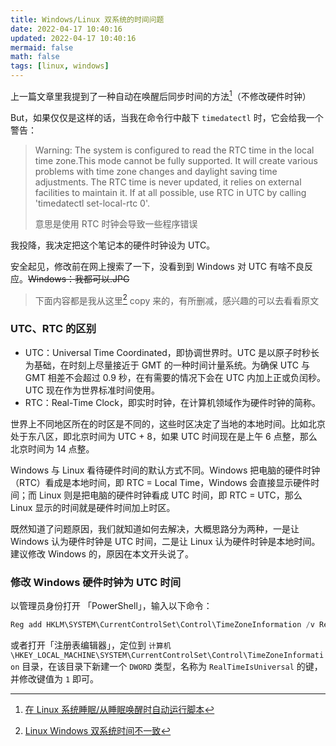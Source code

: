 ```yaml
---
title: Windows/Linux 双系统的时间问题
date: 2022-04-17 10:40:16
updated: 2022-04-17 10:40:16
mermaid: false
math: false
tags: [linux, windows]
---
```


上一篇文章里我提到了一种自动在唤醒后同步时间的方法[^1]（不修改硬件时钟）

But，如果仅仅是这样的话，当我在命令行中敲下 `timedatectl` 时，它会给我一个警告：

> Warning:
> The system is configured to read the RTC time in the local time zone.This mode cannot be fully supported. It will create various problems with time zone changes and daylight saving time adjustments. The RTC time is never updated, it relies on external facilities to maintain it. If at all possible, use RTC in UTC by calling 'timedatectl set-local-rtc 0'.
>
> 意思是使用 RTC 时钟会导致一些程序错误

我投降，我决定把这个笔记本的硬件时钟设为 UTC。

安全起见，修改前在网上搜索了一下，没看到到 Windows 对 UTC 有啥不良反应。~~Windows：我都可以.JPG~~

> 下面内容都是我从这里[^2] copy 来的，有所删减，感兴趣的可以去看看原文

### UTC、RTC 的区别

- UTC：Universal Time Coordinated，即协调世界时。UTC 是以原子时秒长为基础，在时刻上尽量接近于 GMT 的一种时间计量系统。为确保 UTC 与 GMT 相差不会超过 0.9 秒，在有需要的情况下会在 UTC 内加上正或负闰秒。UTC 现在作为世界标准时间使用。
- RTC：Real-Time Clock，即实时时钟，在计算机领域作为硬件时钟的简称。

世界上不同地区所在的时区是不同的，这些时区决定了当地的本地时间。比如北京处于东八区，即北京时间为 UTC + 8，如果 UTC 时间现在是上午 6 点整，那么北京时间为 14 点整。

Windows 与 Linux 看待硬件时间的默认方式不同。Windows 把电脑的硬件时钟（RTC）看成是本地时间，即 RTC = Local Time，Windows 会直接显示硬件时间；而 Linux 则是把电脑的硬件时钟看成 UTC 时间，即 RTC = UTC，那么 Linux 显示的时间就是硬件时间加上时区。

既然知道了问题原因，我们就知道如何去解决，大概思路分为两种，一是让 Windows 认为硬件时钟是 UTC 时间，二是让 Linux 认为硬件时钟是本地时间。建议修改 Windows 的，原因在本文开头说了。

### 修改 Windows 硬件时钟为 UTC 时间

以管理员身份打开 「PowerShell」，输入以下命令：

```powershell
Reg add HKLM\SYSTEM\CurrentControlSet\Control\TimeZoneInformation /v RealTimeIsUniversal /t REG_DWORD /d 1
```

或者打开「注册表编辑器」，定位到 `计算机\HKEY_LOCAL_MACHINE\SYSTEM\CurrentControlSet\Control\TimeZoneInformation` 目录，在该目录下新建一个 `DWORD` 类型，名称为 `RealTimeIsUniversal` 的键，并修改键值为 `1` 即可。

[^1]: [在 Linux 系统睡眠/从睡眠唤醒时自动运行脚本](https://blog.oopsky.top/2022/04/running-scripts-before-and-after-suspend-with-systemd/)
[^2]: [Linux Windows 双系统时间不一致](https://sspai.com/post/55983)
